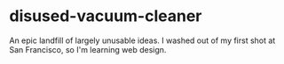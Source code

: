 # disused-vacuum-cleaner
An epic landfill of largely unusable ideas.
I washed out of my first shot at San Francisco, so I'm learning web design.
